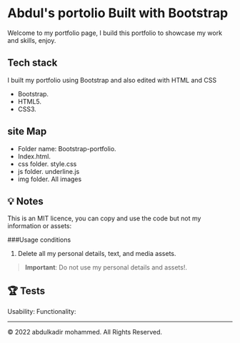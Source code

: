 
# Abdul's portolio Built with Bootstrap

Welcome to my portfolio page, I build this portfolio to showcase my work and skills, enjoy.

## Tech stack

I built my portfolio using Bootstrap and also edited with HTML and CSS

* Bootstrap.
* HTML5.
* CSS3.


## site Map
* Folder name: Bootstrap-portfolio.
* Index.html.
* css folder.
style.css
* js folder.
underline.js
* img folder.
All images


## 💡 Notes

This is an MIT licence, you can copy and use the code but not my information or assets:
 
###Usage conditions

1. Delete all my personal details, text, and media assets.




> **Important**: Do not use my personal details and assets!.


## 🏆 Tests

Usability:
Functionality: 




---

© 2022 abdulkadir mohammed. All Rights Reserved.
